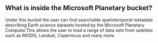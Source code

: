 ## What is inside the Microsoft Planetary bucket?

Under this bucket the user can find searchable spatiotemporal metadata describing Earth science datasets hosted by the Microsoft Planetary Computer.This allows the user to load a range of data sets from satelites such as MODIS, Landsat, Copernicus and many more.
